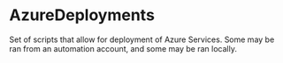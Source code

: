 # AzureDeployments

Set of scripts that allow for deployment of Azure Services. Some may be ran from an automation account, and some may be ran locally. 
